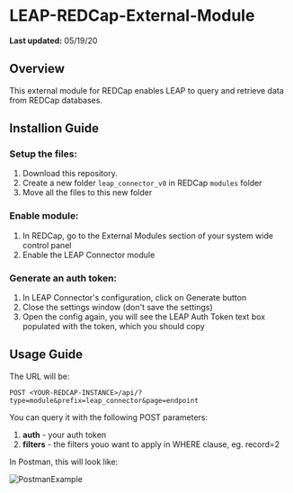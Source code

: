 # LEAP-REDCap-External-Module

**Last updated:** 05/19/20

## Overview
This external module for REDCap enables LEAP to query and retrieve data from REDCap databases.

## Installion Guide

### Setup the files:
1. Download this repository. 
2. Create a new folder `leap_connector_v0` in REDCap `modules` folder
3. Move all the files to this new folder

### Enable module:
1. In REDCap, go to the External Modules section of your system wide control panel
2. Enable the LEAP Connector module

### Generate an auth token:
1. In LEAP Connector's configuration, click on Generate button
2. Close the settings window (don't save the settings)
3. Open the config again, you will see the LEAP Auth Token text box populated with the token, which you should copy

## Usage Guide

The URL will be: 

```POST <YOUR-REDCAP-INSTANCE>/api/?type=module&prefix=leap_connector&page=endpoint```

You can query it with the following POST parameters:
1. **auth** - your auth token
2. **filters** - the filters youo want to apply in WHERE clause, eg. record=2

In Postman, this will look like:

![PostmanExample](images/postman-example.png)
